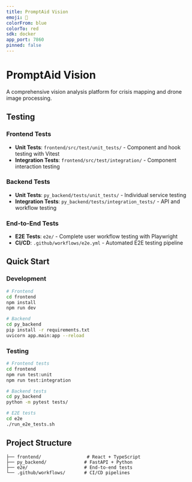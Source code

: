 ```yaml
---
title: PromptAid Vision
emoji: 🚀
colorFrom: blue
colorTo: red
sdk: docker
app_port: 7860
pinned: false
---
```


# PromptAid Vision

A comprehensive vision analysis platform for crisis mapping and drone image processing.

## Testing

### Frontend Tests
- **Unit Tests**: `frontend/src/test/unit_tests/` - Component and hook testing with Vitest
- **Integration Tests**: `frontend/src/test/integration/` - Component interaction testing

### Backend Tests
- **Unit Tests**: `py_backend/tests/unit_tests/` - Individual service testing
- **Integration Tests**: `py_backend/tests/integration_tests/` - API and workflow testing

### End-to-End Tests
- **E2E Tests**: `e2e/` - Complete user workflow testing with Playwright
- **CI/CD**: `.github/workflows/e2e.yml` - Automated E2E testing pipeline

## Quick Start

### Development
```bash
# Frontend
cd frontend
npm install
npm run dev

# Backend
cd py_backend
pip install -r requirements.txt
uvicorn app.main:app --reload
```

### Testing
```bash
# Frontend tests
cd frontend
npm run test:unit
npm run test:integration

# Backend tests
cd py_backend
python -m pytest tests/

# E2E tests
cd e2e
./run_e2e_tests.sh
```

## Project Structure
```
├── frontend/                 # React + TypeScript
├── py_backend/              # FastAPI + Python
├── e2e/                     # End-to-end tests
└── .github/workflows/       # CI/CD pipelines
```
